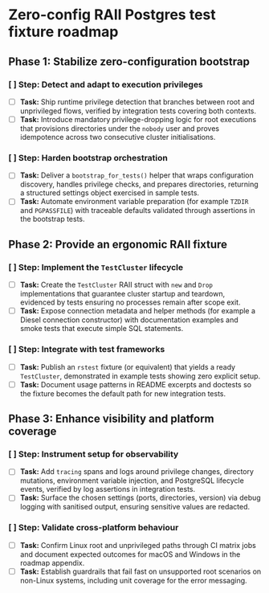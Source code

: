 # Zero-config RAII Postgres test fixture roadmap

## Phase 1: Stabilize zero-configuration bootstrap

### [ ] Step: Detect and adapt to execution privileges

- [ ] **Task:** Ship runtime privilege detection that branches between root and
  unprivileged flows, verified by integration tests covering both contexts.
- [ ] **Task:** Introduce mandatory privilege-dropping logic for root executions
  that provisions directories under the `nobody` user and proves idempotence
  across two consecutive cluster initialisations.

### [ ] Step: Harden bootstrap orchestration

- [ ] **Task:** Deliver a `bootstrap_for_tests()` helper that wraps
  configuration discovery, handles privilege checks, and prepares directories,
  returning a structured settings object exercised in sample tests.
- [ ] **Task:** Automate environment variable preparation (for example `TZDIR`
  and `PGPASSFILE`) with traceable defaults validated through assertions in the
  bootstrap tests.

## Phase 2: Provide an ergonomic RAII fixture

### [ ] Step: Implement the `TestCluster` lifecycle

- [ ] **Task:** Create the `TestCluster` RAII struct with `new` and `Drop`
  implementations that guarantee cluster startup and teardown, evidenced by
  tests ensuring no processes remain after scope exit.
- [ ] **Task:** Expose connection metadata and helper methods (for example a
  Diesel connection constructor) with documentation examples and smoke tests
  that execute simple SQL statements.

### [ ] Step: Integrate with test frameworks

- [ ] **Task:** Publish an `rstest` fixture (or equivalent) that yields a ready
  `TestCluster`, demonstrated in example tests showing zero explicit setup.
- [ ] **Task:** Document usage patterns in README excerpts and doctests so the
  fixture becomes the default path for new integration tests.

## Phase 3: Enhance visibility and platform coverage

### [ ] Step: Instrument setup for observability

- [ ] **Task:** Add `tracing` spans and logs around privilege changes, directory
  mutations, environment variable injection, and PostgreSQL lifecycle events,
  verified by log assertions in integration tests.
- [ ] **Task:** Surface the chosen settings (ports, directories, version) via
  debug logging with sanitised output, ensuring sensitive values are redacted.

### [ ] Step: Validate cross-platform behaviour

- [ ] **Task:** Confirm Linux root and unprivileged paths through CI matrix
  jobs and document expected outcomes for macOS and Windows in the roadmap
  appendix.
- [ ] **Task:** Establish guardrails that fail fast on unsupported root
  scenarios on non-Linux systems, including unit coverage for the error
  messaging.
